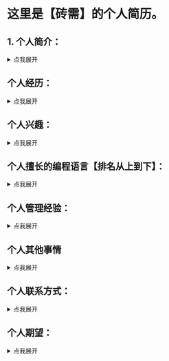 # 这里是【砖需】的个人简历。

## 1. 个人简介：
<details>
<summary>点我展开</summary>

1. 姓名拼音首字母：myc
2. 性别：男
3. 生日：2005/1/11
4. 年龄：18
5. 身高：168
6. 体重：80kg
7. 家庭住址：略
8. 故乡省份：广西壮族自治区 
9. 学历：专科
10. 工作经历：暂无
11. 联系电话：略
12. 联系邮箱：273020451@qq.com
13. 宗教信仰：道教
14. 通用网络昵称：砖需、Rechalow、剩哲伪旺。
</details>

## 个人经历：

<details>
<summary>点我展开</summary>

- 12岁时，父母离异，我与父亲生活。当时才刚刚小学六年级。
- 从15岁开始学习编程，大约中考前两个月吧。一学就几乎爱上了它。
- 17岁时才通过C#制作出几款好玩的玩具，其中包括了对我的高中老师做的一款点名小机器。
- 17岁半时开始制作一款MC启动器，初步定称为Little Limbo Launcher，并一直沿用至今。最初是用C#写的，也不知道是什么时候改行成了Delphi。
- 至今，我写的MC启动器可谓是图灵完备启动器，已经具备了启动器该有的一切模样。
- 2023年5月中旬，我正式立项使用Delphi制作一款中国象棋游戏，并让其拥有高度可配置功能。
- 2023年5月下旬，我正式制作出了中国象棋软件，并且完善了其对弈与揭棋功能。
- 2023年6月上旬，我打算使用C#重置一次象棋软件。
- 2023年6月中旬，C#重置完毕。
- 2023年6月下旬，启动器恢复更新，并发布了最新的Unrelease-Alpha-1。
- 截至今日，启动器已经更新到Unrelease-Alpha-3版本，已经具备了一款启动器该有的一切功能。包括但不限于安装Forge、Fabric、Quilt、模组、地图等功能。
- 截至今日，我的小玩具更新也越来越多，包括视频破解，音乐破解等一切功能。即使是从网上抄来的逻辑。。
- 2020年下旬，我是用易语言制作的一款小游戏软件，这款软件最不错的就是对战游戏。
- 2021年中旬，用C#语言重置了一次小游戏项目。
- 截至2022年4月6日，由于代码高度耦合且难以维护，我已正式弃坑了小游戏项目。
</details>

## 个人兴趣：

<details>
<summary>点我展开</summary>

1. 电脑编程
2. 打羽毛球
3. 吃饭睡觉
4. 看电视剧（特别是爱情片）
</details>

## 个人擅长的编程语言【排名从上到下】：

<details>
<summary>点我展开</summary>

- 以下是我经常使用且语法会的较多的语言。
1. Delphi/Object Pascal
2. C#
3. Java
4. Python
5. JavaScript【仅前端】
- 以下是我仅仅涉猎，不怎么会的语言。
1. C/C++
2. PHP
3. Go
4. Ruby
5. Rust
</details>

## 个人管理经验：

<details>
<summary>点我展开</summary>

- 在小学时担任过两年的班长【无迹可寻了。。】
- 在小学时担任过纪律委员【同上】
- 在初中时担任过数学课代表【一学期后被撤职】
- 在高中时担任过语文课代表【一学期后被撤职】
- 撤职原因：学业。。【当的时候已经是初三和高二了。。】
</details>

## 个人其他事情

<details>
<summary>点我展开</summary>

#### 与我聊天的注意事项：

1. 如果你要来找我聊天或者是找我玩的话，我会非常欢迎的！但是我不是特别允许某些人会问一些百度一查就能查到的东西，属于是明知故问。
2. 我非常欢迎人们来找我聊天，随时随地，想来就来【前提是我要有时间。。】哦，但是我不允许你问一些触犯了《中华人民共和国宪法》、《中华人民共和国刑法》、《中华人民共和国民法典》的任何事情。包括但不限于问我索要梯子软件、讨论涉及到我金钱方面利益的事情。
3. 网络时空的水远比现实中的水深太多了，首先，我不认识你【与我聊天的对面的人】是谁，我也同样不了解你的爱好与特长，因此我不会因为你身份比我高而对你有特殊优待。【例如你是某某版的版主，对我说要我做啥做啥（例如要我专门给某个人恶评）给我一个贡献值啥啥的，我不同意，我不会赚取这些不是通过我自己的努力得来的荣誉！】
4. 我不喜欢有人专门为了迎合我的兴趣，专门来当我的舔狗【虽然这基本上不太可能发生】，我认为，除开现实以外，网络上就是一个人人平等的社会，从来不会存在高低贵贱之分。

关于我聊天详细的注意事项请看这里：[点我](./ChatNote.md)

#### 关于我的家庭住址和真实姓名：

- 如果你不是要给我寄快递，或者是一些特殊事情，这点你还是不必要知道的比较好。。
- 我不会很喜欢别人主动询问我的真实姓名与家庭住址，就像网络上总有人有昵称一样……

#### 关于我拉黑的注意事项：

- 如果你用一些非法手段试图从我这里获取我的隐私信息，或者是侵犯了我的个人权利，我可能会把你拉黑，具体如何拉黑看我心情。因此与我聊天需要注意的事情有以下几点：
1. 如果你通过QQ私聊我，**在我不同意你加我好友的份上**，我会直接将你的QQ账号加入黑名单。
2. 如果你通过群聊暴露出我的任何隐私信息，我不仅会举报你，并将你拉入黑名单，而且必要时候会请求司法手段。
3. 如果你通过MCBBS做出辱骂我等行为，我可能会直接屏蔽你的mcbbs，而且必要时候会请求司法手段。
4. 如果你在我除QQ、MCBBS、KLPBBS、bilibili以外的途径找到了我，并且与我私聊，那我可能会看都不看直接拉黑。【因为我其他平台的账号都没有公布。】（gitcode、gitee、github发issue除外。）
5. 如果你在无意中得知了我的电话号码，并且拨打给我，我可能会接，但是听到你可能是来骚扰我的话【如果你有特别重要的事情除外】，我可能会想也不想直接挂断并拉入黑名单。
- 在被我拉黑之后，你有什么事情是不能做的呢？
1. 你无法在该平台上继续用同一账号与我私聊。
2. 除了你给我发送我的QQ邮箱申请解除拉黑状态，或者注册一个小号，否则我保证你永远也无法与我进行交流。

#### 关于我个人的行为准则：

1. 我不喜欢别人加我QQ好友，有什么事就加入我的QQ群问我问题就好了。
2. 我个人也不喜欢随意加别人的QQ好友，如果有什么事，我会直接在群里艾特你。
3. 如果你从别的QQ群里认识了我，而且想加我为好友，你需要注意，我加你只是讨论一些学术问题，如果谈及金钱或者是我无法做到的事，我会立刻将你拉黑。
4. 如果你在b站认识了我，想添加我QQ好友，我可能会答应你，但是后面我会不会将你删除那可就是另外一回事了，只要我不拉黑你，就说明你还可以继续添加我为好友。
5. 在我这里，你问我的所有问题我都会竭尽全力回答你，如果我实在办不到的话，我倒是会建议你去寻求他人的帮助。我不会收取你的任何一分钱。
6. 与上面拉黑注意事项一致，如果你在除了我QQ、MCBBS、KLPBBS、bilibili、gitee、github、gitcode以外的地方找到了我，并且在别的QQ群内大肆宣传我的个人隐私，我可能会走司法程序以维护我的权利。请记住这一点！我不会再重复！
7. 我不喜欢别人网络暴力我，同时我也不喜欢在网上主动与别人组队骂人。因此如果你需要我去网上充当一个靶子去骂人，我告诉你，永远不可能！【该项要求从MainTest233事件之后实行，具体事件详情你们不必得知。】
8. 我是一个独立的个体，本身不作为任何工作室的一员，如果你想让我加入你们的工作室，你的工作室必须满足这一点要求即可：“不在网易发布你的mod、地图等，同时确保你所做的一切资源全部为公益项目，不得圈钱。”
9. 本人不擅长开服，也不擅长做服务器插件，因此请不要问我任何有关开服或插件的问题，因为我个人做项目永远秉持着一种概念：做出即公益产品，从不圈钱！
10. 在我这里请不要做伸手党，如果你有某个开发资源找不到或者某个资料无法下载，想寻求我的帮助，我可能会告诉你该网址的正确下载方式，请你不要从我这里无条件索取，我不欢迎伸手党！
</details>

## 个人联系方式：

<details>
<summary>点我展开</summary>

1. MCBBS：uid-2930401
2. QQ：273020451
3. KLPBBS：uid-187755
4. bilibili：uid-629190872【头像是一朵云】
</details>

## 个人期望：

<details>
<summary>点我展开</summary>

- 希望以后能开心快乐的生活吧！
</details>